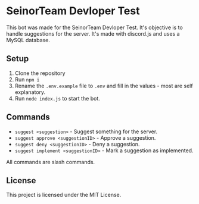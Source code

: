 # SeinorTeam Devloper Test
This bot was made for the SeinorTeam Devloper Test. It's objective is to handle suggestions for the server. It's made with discord.js and uses a MySQL database.

## Setup
1. Clone the repository
2. Run `npm i`
3. Rename the `.env.example` file to `.env` and fill in the values - most are self explanatory.
4. Run `node index.js` to start the bot.

## Commands
- `suggest <suggestion>` - Suggest something for the server.
- `suggest approve <suggestionID>` - Approve a suggestion.
- `suggest deny <suggestionID>` - Deny a suggestion.
- `suggest implement <suggestionID>` - Mark a suggestion as implemented.

All commands are slash commands.

## License
This project is licensed under the MIT License.